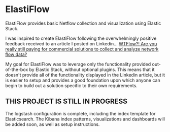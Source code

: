 # ElastiFlow
ElastiFlow provides basic Netflow collection and visualization using Elastic Stack.

I was inspired to create ElastiFlow following the overwhelmingly positive feedback received to an article I posted on Linkedin... [WTFlow?! Are you really still paying for commercial solutions to collect and analyze network flow data?](https://www.linkedin.com/pulse/wtflow-you-really-still-paying-commercial-solutions-collect-cowart)

My goal for ElastiFlow was to leverage only the functionality provided out-of-the-box by Elastic Stack, without optional plugins. This means that it doesn't provide all of the functionality displayed in the Linkedin article, but it is easier to setup and provides a good foundation upon which anyone can begin to build out a solution specific to their own requirements.


## THIS PROJECT IS STILL IN PROGRESS
The logstash configuration is complete, including the index template for Elasticsearch. The Kibana index patterns, visualizations and dashboards will be added soon, as well as setup instructions.